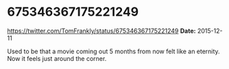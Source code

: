 # 675346367175221249
https://twitter.com/TomFrankly/status/675346367175221249
**Date:** 2015-12-11

Used to be that a movie coming out 5 months from now felt like an eternity. Now it feels just around the corner.
